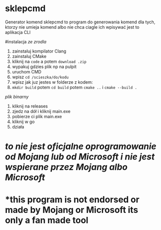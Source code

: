 # sklepcmd
Generator komend sklepcmd to program do generowania komend dla tych, ktorzy nie umieja komend albo nie chca ciagle ich wpisywać
jest to aplikacja CLI

#instalacja
*ze zrodla*
1. zainstaluj kompilator Clang
2. zainstaluj CMake
3. kliknij na `code` a potem `download .zip`
4. wypakuj gdzies plik np na pulpit
5. uruchom CMD
6. wpisz `cd /scieszka/do/kodu`
7. wpisz jak juz jestes w folderze z kodem:
8. `mkdir build` potem `cd build` potem `cmake ..` i `cmake --build .`

*plik binarny*
1. kliknij na releases
2. zjedz na dół i kliknij main.exe
3. pobierze ci plik main.exe
4. kliknij w go
5. działa


# *to nie jest oficjalne oprogramowanie od Mojang lub od Microsoft i nie jest wspierane przez Mojang albo Microsoft*
# *this program is not endorsed or made by Mojang or Microsoft its only a fan made tool 
